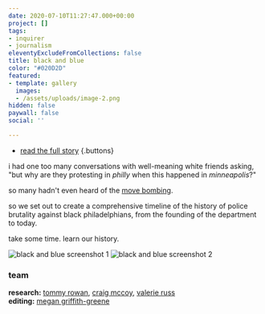 ```yaml
---
date: 2020-07-10T11:27:47.000+00:00
project: []
tags:
- inquirer
- journalism
eleventyExcludeFromCollections: false
title: black and blue
color: "#020D2D"
featured:
- template: gallery
  images:
  - /assets/uploads/image-2.png
hidden: false
paywall: false
social: ''

---
```

* [<i class="far fa-newspaper"></i> read the full story](//inquirer.com/blackandblue)
{.buttons}

i had one too many conversations with well-meaning white friends asking, "but why are they protesting in _philly_ when this happened in _minneapolis_?"

so many hadn't even heard of the [move bombing](https://en.wikipedia.org/wiki/1985_MOVE_bombing).

so we set out to create a comprehensive timeline of the history of police brutality against black philadelphians, from the founding of the department to today.

take some time. learn our history.

![black and blue screenshot 1](https://dainsaint.netlify.app/assets/uploads/screen-shot-2020-07-11-at-12-36-26-pm.png)
![black and blue screenshot 2](https://dainsaint.netlify.app/assets/uploads/screen-shot-2020-07-11-at-12-37-03-pm.png)

### team

**research:** [tommy rowan](//twitter.com/tommyrowan), [craig mccoy](//twitter.com/craigrmccoy), [valerie russ](//twitter.com/valerierussdn)  
**editing:** [megan griffith-greene](//twitter.com/griffithgreene)

